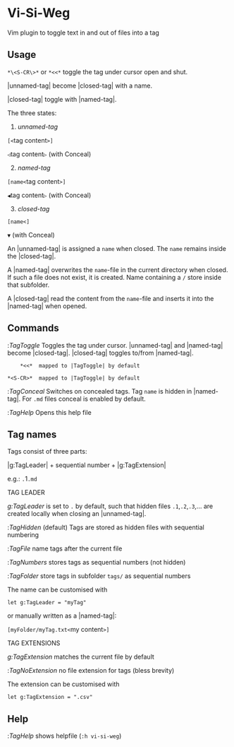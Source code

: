 # Vi-Si-Weg

Vim plugin to toggle text in and out of files into a tag

Usage
-----

`*\<S-CR\>*` or `*<<*`  toggle the tag under cursor open and shut.

|unnamed-tag| become |closed-tag| with a name.

|closed-tag| toggle with |named-tag|.

The three states:

1. *unnamed-tag*

  `[<`tag content`>]`

  `◁`tag content`▷`       (with Conceal)

2. *named-tag*

  `[name<`tag content`>]`

  `◀`tag content`▷`       (with Conceal)

3. *closed-tag*

  `[name<]`

  `▼`                   (with Conceal)

An |unnamed-tag| is assigned a `name` when closed. The `name` remains inside the |closed-tag|.

A |named-tag| overwrites the `name`-file in the current directory when closed. If such a file does not exist, it is created. Name containing a `/` store inside that subfolder.

A |closed-tag| read the content from the `name`-file and inserts it into the |named-tag| when opened.

Commands
--------

:*TagToggle*  Toggles the tag under cursor.
            |unnamed-tag| and |named-tag| become |closed-tag|.
            |closed-tag| toggles to/from |named-tag|.

        *<<*  mapped to |TagToggle| by default

    *<S-CR>*  mapped to |TagToggle| by default

:*TagConceal* Switches on concealed tags. Tag `name` is hidden in |named-tag|. For `.md` files conceal is enabled by default.

:*TagHelp*    Opens this help file


Tag names
---------

Tags consist of three parts:

|g:TagLeader| + sequential number + |g:TagExtension|

e.g.: `.`1`.md`

TAG LEADER

*g:TagLeader* is set to `.` by default, such that hidden files
`.1`,`.2`,`.3`,... are created locally when closing an |unnamed-tag|.

  :*TagHidden*  (default) Tags are stored as hidden files with sequential numbering

  :*TagFile*    name tags after the current file

  :*TagNumbers* stores tags as sequential numbers (not hidden)

  :*TagFolder*  store tags in subfolder `tags/` as sequential numbers

The name can be customised with

  `let g:TagLeader = "myTag"`

or manually written as a |named-tag|:

  `[myFolder/myTag.txt<`my content`>]`

TAG EXTENSIONS

  *g:TagExtension*   matches the current file by default

  :*TagNoExtension*  no file extension for tags (bless brevity)

The extension can be customised with

  `let g:TagExtension = ".csv"`


Help
----

:*TagHelp* shows helpfile (`:h vi-si-weg`)
